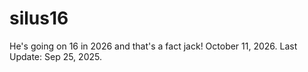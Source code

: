 # silus16
He's going on 16 in 2026 and that's a fact jack!  October 11, 2026.  Last Update: Sep 25, 2025.

